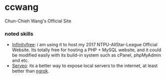 # ccwang
Chun-Chieh Wang's Official Site

### noted skills
* [Infinityfree](https://infinityfree.net/): i am using it to host my 2017 NTPU-AllStar-League Official Website. Its totally free for hosting a PHP + MySQL website, and it could be modified easily with its build-in system such as cPanel, phpMyAdmin and etc.
* [Serveo](http://serveo.net/): its a better way to expose local servers to the internet, at least better than [ngrok](https://ngrok.com/).

